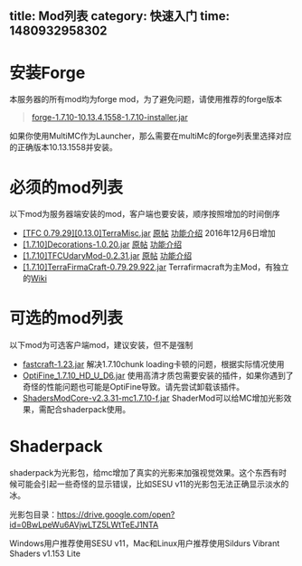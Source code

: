 title: Mod列表
category: 快速入门
time: 1480932958302
---

# 安装Forge

本服务器的所有mod均为forge mod，为了避免问题，请使用推荐的forge版本

> [forge-1.7.10-10.13.4.1558-1.7.10-installer.jar](https://drive.google.com/open?id=0BwLpeWu6AVjwaDg1dFgwMG5FU2M)

如果你使用MultiMC作为Launcher，那么需要在multiMc的forge列表里选择对应的正确版本10.13.1558并安装。

# 必须的mod列表

以下mod为服务器端安装的mod，客户端也要安装，顺序按照增加的时间倒序

- [[TFC 0.79.29][0.13.0]TerraMisc.jar](https://drive.google.com/open?id=0BwLpeWu6AVjwaWtOTDBfenRUQVU) [原帖](http://terrafirmacraft.com/f/topic/8401-tfc-079290130terramisc-random-stuff-and-things-for-tfc/) [功能介绍](../terra-misc/) 2016年12月6日增加
- [[1.7.10]Decorations-1.0.20.jar](https://drive.google.com/open?id=0BwLpeWu6AVjwR3VUZ0Q5RWlCeEE) [原帖](http://terrafirmacraft.com/f/topic/7694-tfc-07923-decorations-addon-for-tfc/) [功能介绍](../decorations/)
- [[1.7.10]TFCUdaryMod-0.2.31.jar](https://drive.google.com/open?id=0BwLpeWu6AVjwYk93SlB0RkxiQlU) [原帖](http://terrafirmacraft.com/f/topic/7587-tfc-07926-udary-mod-galenalimonite-extraction-ingame-alloy-calculator-tucker-bag-evaporator-pan-drying-mat/) [功能介绍](../udary/)
- [[1.7.10]TerraFirmaCraft-0.79.29.922.jar](https://drive.google.com/open?id=0BwLpeWu6AVjwNU9PTWwzRDJET28) Terrafirmacraft为主Mod，有独立的[Wiki](http://wiki.terrafirmacraft.com)

# 可选的mod列表

以下mod为可选客户端mod，建议安装，但不是强制

- [fastcraft-1.23.jar](https://drive.google.com/open?id=0BwLpeWu6AVjwdUt5akI4RFd3R0k) 解决1.7.10chunk loading卡顿的问题，根据实际情况使用
- [OptiFine_1.7.10_HD_U_D6.jar](https://drive.google.com/open?id=0BwLpeWu6AVjwa0ZBLXJ2aV92azQ) 使用高清才质包需要安装的插件，如果你遇到了奇怪的性能问题也可能是OptiFine导致。请先尝试卸载该插件。
- [ShadersModCore-v2.3.31-mc1.7.10-f.jar](https://drive.google.com/open?id=0BwLpeWu6AVjwWjFLb1VxZWljMFk) ShaderMod可以给MC增加光影效果，需配合shaderpack使用。

# Shaderpack

shaderpack为光影包，给mc增加了真实的光影来加强视觉效果。这个东西有时候可能会引起一些奇怪的显示错误，比如SESU v11的光影包无法正确显示淡水的冰。

光影包目录：https://drive.google.com/open?id=0BwLpeWu6AVjwLTZ5LWtTeEJ1NTA

Windows用户推荐使用SESU v11，Mac和Linux用户推荐使用Sildurs Vibrant Shaders v1.153 Lite